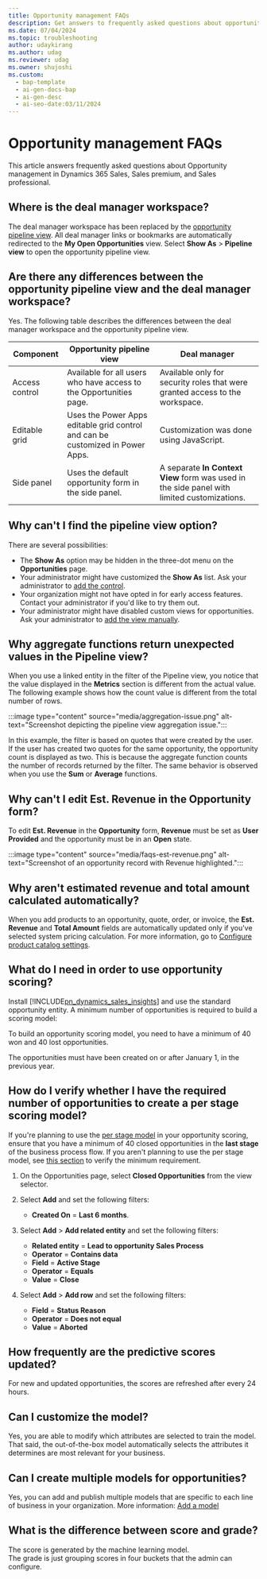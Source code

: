 ```yaml
---
title: Opportunity management FAQs
description: Get answers to frequently asked questions about opportunity management.
ms.date: 07/04/2024
ms.topic: troubleshooting
author: udaykirang
ms.author: udag
ms.reviewer: udag
ms.owner: shujoshi
ms.custom:
  - bap-template
  - ai-gen-docs-bap
  - ai-gen-desc
  - ai-seo-date:03/11/2024
---
```


# Opportunity management FAQs

This article answers frequently asked questions about Opportunity management in Dynamics 365 Sales, Sales premium, and Sales professional.

## Where is the deal manager workspace?

The deal manager workspace has been replaced by the [opportunity pipeline view](use-opportunity-pipeline-view.md). All deal manager links or bookmarks are automatically redirected to the **My Open Opportunities** view. Select **Show As** > **Pipeline view** to open the opportunity pipeline view.

## Are there any differences between the opportunity pipeline view and the deal manager workspace?
  
Yes. The following table describes the differences between the deal manager workspace and the opportunity pipeline view.

| **Component** | **Opportunity pipeline view** | **Deal manager** |
|-----------|------------|-----------|
| Access control | Available for all users who have access to the Opportunities page. | Available only for security roles that were granted access to the workspace. |
| Editable grid | Uses the Power Apps editable grid control and can be customized in Power Apps. | Customization was done using JavaScript. |
| Side panel | Uses the default opportunity form in the side panel. | A separate **In Context View** form was used in the side panel with limited customizations. |

## Why can't I find the pipeline view option?

There are several possibilities:
- The **Show As** option may be hidden in the three-dot menu on the **Opportunities** page.
- Your administrator might have customized the **Show As** list. Ask your administrator to [add the control](opportunity-pipeline-view-for-admins.md#set-the-pipeline-view-as-the-default-opportunities-view).
- Your organization might not have opted in for early access features. Contact your administrator if you'd like to try them out.
- Your administrator might have disabled custom views for opportunities. Ask your administrator to [add the view manually](opportunity-pipeline-view-for-admins.md#set-the-pipeline-view-as-the-default-opportunities-view).

## Why aggregate functions return unexpected values in the Pipeline view?

When you use a linked entity in the filter of the Pipeline view, you notice that the value displayed in the **Metrics** section is different from the actual value. The following example shows how the count value is different from the total number of rows.

:::image type="content" source="media/aggregation-issue.png" alt-text="Screenshot depicting the pipeline view aggregation issue.":::

In this example, the filter is based on quotes that were created by the user. If the user has created two quotes for the same opportunity, the opportunity count is displayed as two. This is because the aggregate function counts the number of records returned by the filter. The same behavior is observed when you use the **Sum** or **Average** functions.

## Why can't I edit Est. Revenue in the Opportunity form?

To edit **Est. Revenue** in the **Opportunity** form, **Revenue** must be set as **User Provided** and the opportunity must be in an **Open** state.

:::image type="content" source="media/faqs-est-revenue.png" alt-text="Screenshot of an opportunity record with Revenue highlighted.":::

## Why aren't estimated revenue and total amount calculated automatically?
  
When you add products to an opportunity, quote, order, or invoice, the **Est. Revenue** and **Total Amount** fields are automatically updated only if you've selected system pricing calculation. For more information, go to [Configure product catalog settings](configure-product-catalog-settings.md).

## What do I need in order to use opportunity scoring?​

Install [!INCLUDE[pn_dynamics_sales_insights](../includes/pn-dynamics-sales-insights.md)] and use the standard opportunity entity.​ A minimum number of opportunities is required to build a scoring model:

To build an opportunity scoring model, you need to have a minimum of 40 won and 40 lost opportunities.  

The opportunities must have been created on or after January 1, in the previous year.


<a name="opportunity-per-stage-scoring"></a>

## How do I verify whether I have the required number of opportunities to create a per stage scoring model?

If you're planning to use the [per stage model](configure-predictive-opportunity-scoring.md#what-is-a-per-stage-model) in your opportunity scoring, ensure that you have a minimum of 40 closed opportunities in the **last stage** of the business process flow. If you aren't planning to use the per stage model, see [this section](faq-lead.md#scoring-minimum-requirement) to verify the minimum requirement.

1. On the Opportunities page, select **Closed Opportunities** from the view selector.

1. Select **Add** and set the following filters:
   - **Created On** = **Last 6 months**.

1. Select **Add** > **Add related entity** and set the following filters:
   - **Related entity** = **Lead to opportunity Sales Process** 
   - **Operator** = **Contains data**
   - **Field** = **Active Stage**
   - **Operator** = **Equals**
   - **Value** = **Close**
1. Select **Add** > **Add row** and set the following filters:
   - **Field** = **Status Reason**
   - **Operator** = **Does not equal**
   - **Value** = **Aborted**

## How frequently are the predictive scores updated?

For new and updated opportunities, the scores are refreshed after every 24 hours.

## Can I customize the model?

Yes, you are able to modify which attributes are selected to train the model. That said, the out-of-the-box model automatically selects the attributes it determines are most relevant for your business.

## Can I create multiple models for opportunities?​

Yes, you can add and publish multiple models that are specific to each line of business in your organization. More information: [Add a model](configure-predictive-opportunity-scoring.md#add-a-model)

## What is the difference between score and grade?​

The score is generated by the machine learning model.  
The grade is just grouping scores in four buckets that the admin can configure.

